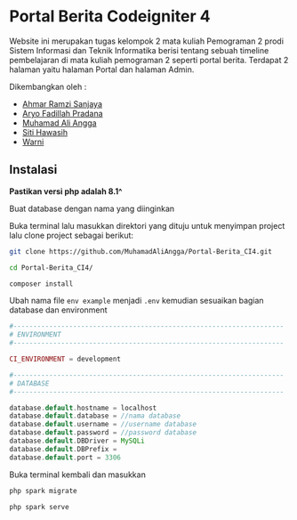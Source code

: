 # Portal Berita Codeigniter 4

Website ini merupakan tugas kelompok 2 mata kuliah Pemograman 2 prodi Sistem Informasi dan Teknik Informatika berisi tentang sebuah timeline pembelajaran di mata kuliah pemograman 2 seperti portal berita. Terdapat 2 halaman yaitu halaman Portal dan halaman Admin.

Dikembangkan oleh :
- [Ahmar Ramzi Sanjaya](https://ahmar.kelaspagi.my.id/)
- [Aryo Fadillah Pradana](http://aryofadillahpradana.angkatan14.id/)
- [Muhamad Ali Angga](http://muhamadaliangga.angkatan14.id/)
- [Siti Hawasih](https://hawasih.kelaspagi.my.id/)
- [Warni](https://warni.kelaspagi.my.id/)


## Instalasi
**Pastikan versi php adalah 8.1^**

Buat database dengan nama yang diinginkan

Buka terminal lalu masukkan direktori yang dituju untuk menyimpan project lalu clone project sebagai berikut:


```bash
git clone https://github.com/MuhamadAliAngga/Portal-Berita_CI4.git
```
```bash
cd Portal-Berita_CI4/
```
```bash
composer install
```

Ubah nama file `env example` menjadi `.env` kemudian sesuaikan bagian database dan environment

```php
#--------------------------------------------------------------------
# ENVIRONMENT
#--------------------------------------------------------------------

CI_ENVIRONMENT = development

#--------------------------------------------------------------------
# DATABASE
#--------------------------------------------------------------------

database.default.hostname = localhost
database.default.database = //nama database
database.default.username = //username database
database.default.password = //password database
database.default.DBDriver = MySQLi
database.default.DBPrefix =
database.default.port = 3306
```
Buka terminal kembali dan masukkan
```bash
php spark migrate
```
```bash
php spark serve
```
